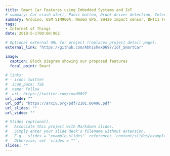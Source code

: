 ```yaml
---
title: Smart Car Features using Embedded Systems and IoT
# summary: Car crash alert, Panic button, Drunk driver detection, Interactive cabin monitoring
summary: Arduino, GSM SIM900A, Neo6m GPS, SW420 Impact sensor, DHT11 Temperature and Humidity sensor, MQ3 Alcohol sensor  
tags:
- Internet of Things
date: 2018-5-1T00:00:00Z

# Optional external URL for project (replaces project detail page).
external_link: "https://github.com/Abhishek0697/IoT_SmartCar"

image:
  caption: Block Diagram showing our proposed features
  focal_point: Smart

# links:
# - icon: twitter
#  icon_pack: fab
#  name: Follow
#  url: https://twitter.com/imad0697
url_code: ""
url_pdf: "https://arxiv.org/pdf/2101.00496.pdf"
url_slides: ""
url_video: ""

# Slides (optional).
#   Associate this project with Markdown slides.
#   Simply enter your slide deck's filename without extension.
#   E.g. `slides = "example-slides"` references `content/slides/example-slides.md`.
#   Otherwise, set `slides = ""`.
slides: ""
---
```




